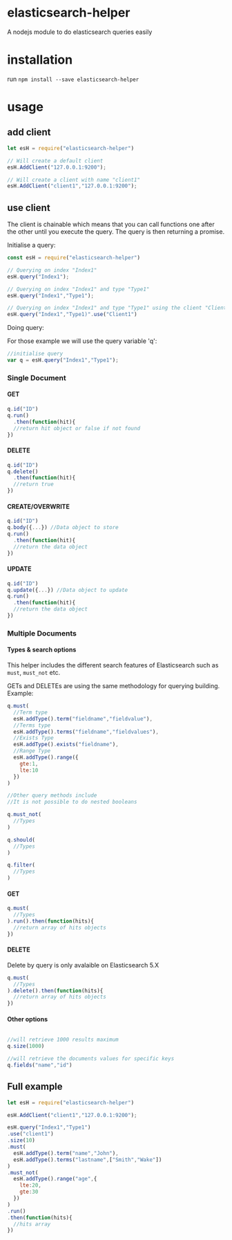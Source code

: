 # elasticsearch-helper
A nodejs module to do elasticsearch queries easily

# installation
run `npm install --save elasticsearch-helper`

# usage

## add client
```javascript
let esH = require("elasticsearch-helper")

// Will create a default client
esH.AddClient("127.0.0.1:9200");

// Will create a client with name "client1"
esH.AddClient("client1","127.0.0.1:9200");
```

## use client

The client is chainable which means that you can call functions one after the other until you execute the query.
The query is then returning a promise.

Initialise a query:
```javascript
const esH = require("elasticsearch-helper")

// Querying on index "Index1"
esH.query("Index1");

// Querying on index "Index1" and type "Type1"
esH.query("Index1","Type1");

// Querying on index "Index1" and type "Type1" using the client "Client1"
esH.query("Index1","Type1)".use("Client1")
```

Doing query:

For those example we will use the query variable 'q':
```javascript
//initialise query
var q = esH.query("Index1","Type1");
```

### Single Document

#### GET
```javascript
q.id("ID")
q.run()
  .then(function(hit){
  //return hit object or false if not found
})
```

#### DELETE
```javascript
q.id("ID")
q.delete()
  .then(function(hit){
  //return true
})
```

#### CREATE/OVERWRITE
```javascript
q.id("ID")
q.body({...}) //Data object to store
q.run()
  .then(function(hit){
  //return the data object
})
```

#### UPDATE
```javascript
q.id("ID")
q.update({...}) //Data object to update 
q.run()
  .then(function(hit){
  //return the data object
})
```

### Multiple Documents

#### Types & search options

This helper includes the different search features of Elasticsearch such as `must`, `must_not` etc.

GETs and DELETEs are using the same methodology for querying building. 
Example:
```javascript
q.must(
  //Term type
  esH.addType().term("fieldname","fieldvalue"),
  //Terms type
  esH.addType().terms("fieldname","fieldvalues"),
  //Exists Type
  esH.addType().exists("fieldname"),
  //Range Type
  esH.addType().range({
    gte:1,
    lte:10
  })
)

//Other query methods include
//It is not possible to do nested booleans

q.must_not(
  //Types
)

q.should(
  //Types
)

q.filter(
  //Types
)
```

#### GET
```javascript
q.must(
  //Types
).run().then(function(hits){
  //return array of hits objects
})
```

#### DELETE
Delete by query is only avalaible on Elasticsearch 5.X

```javascript
q.must(
  //Types
).delete().then(function(hits){
  //return array of hits objects
})
```

#### Other options
```javascript

//will retrieve 1000 results maximum
q.size(1000)

//will retrieve the documents values for specific keys
q.fields("name","id")
```

## Full example
```javascript
let esH = require("elasticsearch-helper")

esH.AddClient("client1","127.0.0.1:9200");

esH.query("Index1","Type1")
.use("client1")
.size(10)
.must(
  esH.addType().term("name","John"),
  esH.addType().terms("lastname",["Smith","Wake"])
)
.must_not(
  esH.addType().range("age",{
    lte:20,
    gte:30
  })
)
.run()
.then(function(hits){
  //hits array
})
```

